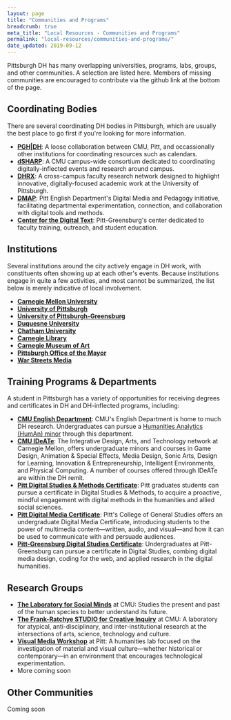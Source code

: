 ```yaml
---
layout: page
title: "Communities and Programs"
breadcrumb: true
meta_title: "Local Resources - Communities and Programs"
permalink: "local-resources/communities-and-programs/"
date_updated: 2019-09-12
---
```

Pittsburgh DH has many overlapping universities, programs, labs, groups, and other communities. A selection are listed here. Members of missing communities are encouraged to contribute via the github link at the bottom of the page.

## Coordinating Bodies
There are several coordinating DH bodies in Pittsburgh, which are usually the best place to go first if you're looking for more information.
- [**PGH\|DH**](http://pghdh.net/): A loose collaboration between CMU, Pitt, and occassionally other institutions for coordinating resources such as calendars.
- [**dSHARP**](http://dsharp.library.cmu.edu/): A CMU campus-wide consortium dedicated to coordinating digitally-inflected events and research around campus.
- [**DHRX**](https://dhrx.pitt.edu): A cross-campus faculty research network designed to highlight innovative, digitally-focused academic work at the University of Pittsburgh.
- [**DMAP**](https://dmap.pitt.edu/about): Pitt English Department's Digital Media and Pedagogy initiative, facilitating departmental experimentation, connection, and collaboration with digital tools and methods.
- [**Center for the Digital Text**](https://www.greensburg.pitt.edu/digital-humanities/center-digital-text): Pitt-Greensburg's center dedicated to faculty training, outreach, and student education.

## Institutions
Several institutions around the city actively engage in DH work, with constituents often showing up at each other's events. Because institutions engage in quite a few activities, and most cannot be summarized, the list below is merely indicative of local involvement.
- [**Carnegie Mellon University**](https://www.cmu.edu/)
- [**University of Pittsburgh**](https://www.pitt.edu/)
- [**University of Pittsburgh-Greensburg**](https://www.greensburg.pitt.edu/)
- [**Duquesne University**](https://www.duq.edu/)
- [**Chatham University**](https://www.chatham.edu/)
- [**Carnegie Library**](https://www.carnegielibrary.org/)
- [**Carnegie Museum of Art**](https://cmoa.org/)
- [**Pittsburgh Office of the Mayor**](https://pittsburghpa.gov/mayor/)
- [**War Streets Media**](http://www.warstreetsmedia.com/)

## Training Programs & Departments
A student in Pittsburgh has a variety of opportunities for receiving degrees and certificates in DH and DH-inflected programs, including:
- [**CMU English Department**](https://www.cmu.edu/dietrich/english/): CMU's English Department is home to much DH research. Undergraduates can pursue a [Humanities Analytics (HumAn) minor](https://www.cmu.edu/dietrich/english/undergraduate/minors/humanities-analytics-minor.html) through this department.
- [**CMU IDeATe**](https://ideate.cmu.edu/): The Integrative Design, Arts, and Technology network at Carnegie Mellon, offers undergraduate minors and courses in Game Design, Animation & Special Effects, Media Design, Sonic Arts, Design for Learning, Innovation & Entrepreneurship, Intelligent Environments, and Physical Computing. A number of courses offered through IDeATe are within the DH remit.
- [**Pitt Digital Studies & Methods Certificate**](https://www.dsam.pitt.edu/requirements): Pitt graduates students can pursue a certificate in Digital Studies & Methods, to acquire a proactive, mindful engagement with digital methods in the humanities and allied social sciences.
- [**Pitt Digital Media Certificate**](https://www.cgs.pitt.edu/digital-media-certificate): Pitt's College of General Studies offers an undergraduate Digital Media Certificate, introducing students to the power of multimedia content—written, audio, and visual—and how it can be used to communicate with and persuade audiences.
- [**Pitt-Greensburg Digital Studies Certificate**](https://www.greensburg.pitt.edu/academics/info/digital-studies): Undergraduates at Pitt-Greensburg can pursue a certificate in Digital Studies, combing digital media design, coding for the web, and applied research in the digital humanities.

## Research Groups
- [**The Laboratory for Social Minds**](http://tuvalu.santafe.edu/~simon/) at CMU: Studies the present and past of the human species to better understand its future.
- [**The Frank-Ratchye STUDIO for Creative Inquiry**](http://studioforcreativeinquiry.org/) at CMU: A laboratory for atypical, anti-disciplinary, and inter-institutional research at the intersections of arts, science, technology and culture.
- [**Visual Media Workshop**](https://www.haa.pitt.edu/visual-media-workshop) at Pitt: A humanities lab focused on the investigation of material and visual culture—whether historical or contemporary—in an environment that encourages technological experimentation.
- More coming soon

## Other Communities
Coming soon
